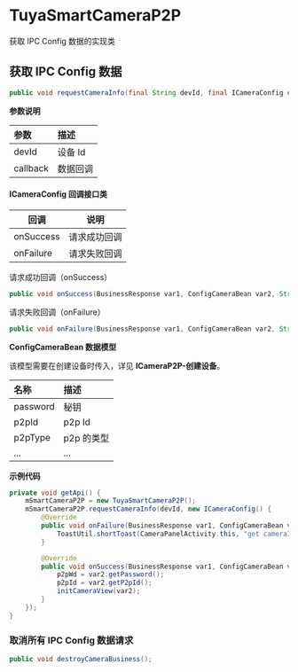 # TuyaSmartCameraP2P

获取 IPC Config 数据的实现类

## 获取 IPC Config 数据

```java
public void requestCameraInfo(final String devId, final ICameraConfig callback)
```

**参数说明**

| 参数              |      描述      |
| :-------------------- | :------------ |
| devId  | 设备 Id |
| callback | 数据回调 |

#### ICameraConfig 回调接口类

| 回调      | 说明         |
| --------- | ------------ |
| onSuccess | 请求成功回调 |
| onFailure | 请求失败回调 |

请求成功回调（onSuccess）

```java
public void onSuccess(BusinessResponse var1, ConfigCameraBean var2, String var3);
```

请求失败回调（onFailure）

```java
public void onFailure(BusinessResponse var1, ConfigCameraBean var2, String var3);
```

**ConfigCameraBean 数据模型**

该模型需要在创建设备时传入，详见 **ICameraP2P-创建设备**。

| 名称                     | 描述   |
| :------------------------ | :------ |
| password                   | 秘钥   |
| p2pId               | p2p Id |
| p2pType  | p2p 的类型  |
| ...          | ... |

**示例代码**

```java
private void getApi() {
	mSmartCameraP2P = new TuyaSmartCameraP2P();
	mSmartCameraP2P.requestCameraInfo(devId, new ICameraConfig() {
        @Override
        public void onFailure(BusinessResponse var1, ConfigCameraBean var2, String var3) {
            ToastUtil.shortToast(CameraPanelActivity.this, "get cameraInfo failed");
        }

        @Override
        public void onSuccess(BusinessResponse var1, ConfigCameraBean var2, String var3) {
            p2pWd = var2.getPassword();
            p2pId = var2.getP2pId();
            initCameraView(var2);
        }
    });
}	
```



### 取消所有 IPC Config 数据请求

```java
public void destroyCameraBusiness();
```

